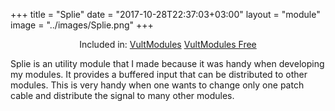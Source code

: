 +++
title = "Splie"
date = "2017-10-28T22:37:03+03:00"
layout = "module"
image = "../images/Splie.png"
+++

<center>Included in: <a href="/premium/" class="btn btn-primary" role="button">VultModules</a> <a href="/free/" class="btn btn-primary" role="button">VultModules Free</a> </center>


Splie is an utility module that I made because it was handy when developing my modules. It provides a buffered input that can be distributed to other modules. This is very handy when one wants to change only one patch cable and distribute the signal to many other modules.
